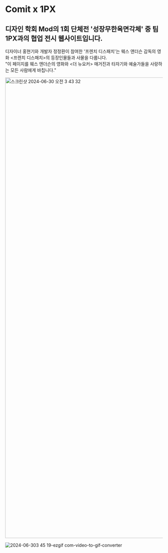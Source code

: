 # Comit x 1PX

## 디자인 학회 Mod의 1회 단체전 '성장무한육면각체' 중 팀 1PX과의 협업 전시 웹사이트입니다.

디자이너 홍현기와 개발자 정정환이 참여한 '프렌치 디스패치'는 웨스 앤더슨 감독의 영화 <프렌치 디스패치>의 등장인물들과 사물을 다룹니다.<br/>
"이 페이지를 웨스 앤더슨의 영화와 <더 뉴요커> 매거진과 타자기와 예술가들을 사랑하는 모든 사람에게 바칩니다."


<img width="1470" alt="스크린샷 2024-06-30 오전 3 43 32" src="https://github.com/kinwjdghks/French_Dispatch/assets/61329322/7d6080b4-a07f-4966-85df-4804e40565a3">

![2024-06-303 45 19-ezgif com-video-to-gif-converter](https://github.com/kinwjdghks/French_Dispatch/assets/61329322/38897f9c-f75b-4dcd-85a7-7cd27c505cea)
